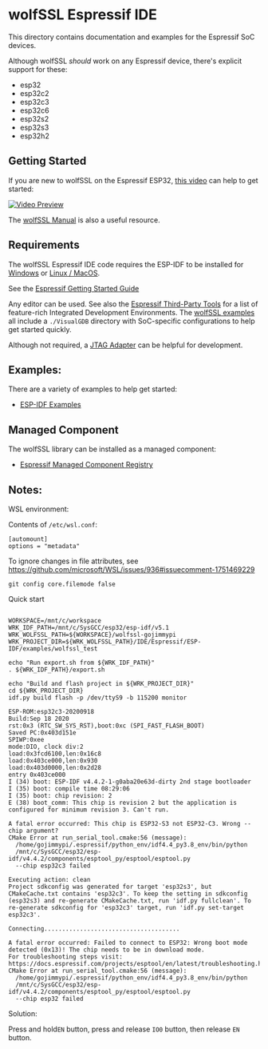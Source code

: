 

# wolfSSL Espressif IDE

This directory contains documentation and examples for the Espressif SoC devices.

Although wolfSSL _should_ work on any Espressif device, there's explicit support for these:

- esp32
- esp32c2
- esp32c3
- esp32c6
- esp32s2
- esp32s3
- esp32h2


## Getting Started

If you are new to wolfSSL on the Espressif ESP32, [this video](https://www.youtube.com/watch?v=CzwA3ZBZBZ8)
can help to get started:

[![Video Preview](https://img.youtube.com/vi/CzwA3ZBZBZ8/0.jpg)](https://www.youtube.com/watch?v=CzwA3ZBZBZ8)

The [wolfSSL Manual](https://www.wolfssl.com/documentation/manuals/wolfssl/index.html) is also a useful
resource.

## Requirements

The wolfSSL Espressif IDE code requires the ESP-IDF to be installed for
[Windows](https://docs.espressif.com/projects/esp-idf/en/latest/esp32/get-started/windows-setup.html)
or [Linux / MacOS](https://docs.espressif.com/projects/esp-idf/en/latest/esp32/get-started/linux-macos-setup.html).

See the [Espressif Getting Started Guide](https://docs.espressif.com/projects/esp-idf/en/latest/esp32/get-started/)

Any editor can be used. See also the [Espressif Third-Party Tools](https://docs.espressif.com/projects/esp-idf/en/latest/esp32/resources.html)
for a list of feature-rich Integrated Development Environments.
The [wolfSSL examples](./ESP-IDF/Examples/README.md) all include a `./VisualGDB` directory with SoC-specific configurations
to help get started quickly.

Although not required, a [JTAG Adapter](https://docs.espressif.com/projects/esp-idf/en/latest/esp32/api-guides/jtag-debugging/index.html)
can be helpful for development.

## Examples:

There are a variety of examples to help get started:

* [ESP-IDF Examples](./ESP-IDF/README.md)

## Managed Component

The wolfSSL library can be installed as a managed component:

* [Espressif Managed Component Registry](https://components.espressif.com/components/wolfssl/wolfssl)

## Notes:

WSL environment:

Contents of `/etc/wsl.conf`:
```text
[automount]
options = "metadata"
```

To ignore changes in file attributes, see https://github.com/microsoft/WSL/issues/936#issuecomment-1751469229

```
git config core.filemode false
```


Quick start
```

WORKSPACE=/mnt/c/workspace
WRK_IDF_PATH=/mnt/c/SysGCC/esp32/esp-idf/v5.1
WRK_WOLFSSL_PATH=${WORKSPACE}/wolfssl-gojimmypi
WRK_PROJECT_DIR=${WRK_WOLFSSL_PATH}/IDE/Espressif/ESP-IDF/examples/wolfssl_test

echo "Run export.sh from ${WRK_IDF_PATH}"
. ${WRK_IDF_PATH}/export.sh

echo "Build and flash project in ${WRK_PROJECT_DIR}"
cd ${WRK_PROJECT_DIR}
idf.py build flash -p /dev/ttyS9 -b 115200 monitor
```


```
ESP-ROM:esp32c3-20200918
Build:Sep 18 2020
rst:0x3 (RTC_SW_SYS_RST),boot:0xc (SPI_FAST_FLASH_BOOT)
Saved PC:0x403d151e
SPIWP:0xee
mode:DIO, clock div:2
load:0x3fcd6100,len:0x16c8
load:0x403ce000,len:0x930
load:0x403d0000,len:0x2d28
entry 0x403ce000
I (34) boot: ESP-IDF v4.4.2-1-g0aba20e63d-dirty 2nd stage bootloader
I (35) boot: compile time 08:29:06
I (35) boot: chip revision: 2
E (38) boot_comm: This chip is revision 2 but the application is configured for minimum revision 3. Can't run.
```

```
A fatal error occurred: This chip is ESP32-S3 not ESP32-C3. Wrong --chip argument?
CMake Error at run_serial_tool.cmake:56 (message):
  /home/gojimmypi/.espressif/python_env/idf4.4_py3.8_env/bin/python
  /mnt/c/SysGCC/esp32/esp-idf/v4.4.2/components/esptool_py/esptool/esptool.py
  --chip esp32c3 failed
```

```
Executing action: clean
Project sdkconfig was generated for target 'esp32s3', but CMakeCache.txt contains 'esp32c3'. To keep the setting in sdkconfig (esp32s3) and re-generate CMakeCache.txt, run 'idf.py fullclean'. To re-generate sdkconfig for 'esp32c3' target, run 'idf.py set-target esp32c3'.
```


```
Connecting......................................

A fatal error occurred: Failed to connect to ESP32: Wrong boot mode detected (0x13)! The chip needs to be in download mode.
For troubleshooting steps visit: https://docs.espressif.com/projects/esptool/en/latest/troubleshooting.html
CMake Error at run_serial_tool.cmake:56 (message):
  /home/gojimmypi/.espressif/python_env/idf4.4_py3.8_env/bin/python
  /mnt/c/SysGCC/esp32/esp-idf/v4.4.2/components/esptool_py/esptool/esptool.py
  --chip esp32 failed
```
Solution:

Press and hold`EN` button, press and release `IO0` button, then release `EN` button.

